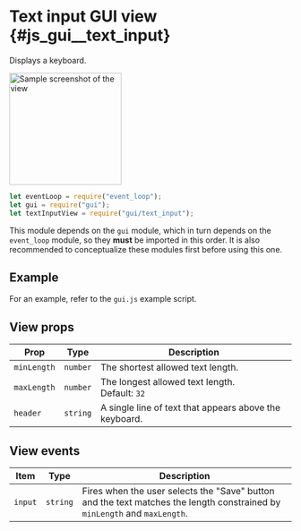 # Text input GUI view {#js_gui__text_input}

Displays a keyboard.

<img src="text_input.png" width="200" alt="Sample screenshot of the view" />

```js
let eventLoop = require("event_loop");
let gui = require("gui");
let textInputView = require("gui/text_input");
```

This module depends on the `gui` module, which in turn depends on the
`event_loop` module, so they **must** be imported in this order. It is also
recommended to conceptualize these modules first before using this one.

## Example
For an example, refer to the `gui.js` example script.

## View props

| Prop        | Type   | Description                                      |
|-------------|--------|--------------------------------------------------|
| `minLength` | `number` | The shortest allowed text length.               |
| `maxLength` | `number` | The longest allowed text length. <br> Default: `32`                  |
| `header`    | `string` | A single line of text that appears above the keyboard. |

## View events

| Item        | Type   | Description                                      |
|-------------|--------|--------------------------------------------------|
| `input`     | `string` | Fires when the user selects the "Save" button and the text matches the length constrained by `minLength` and `maxLength`. |
